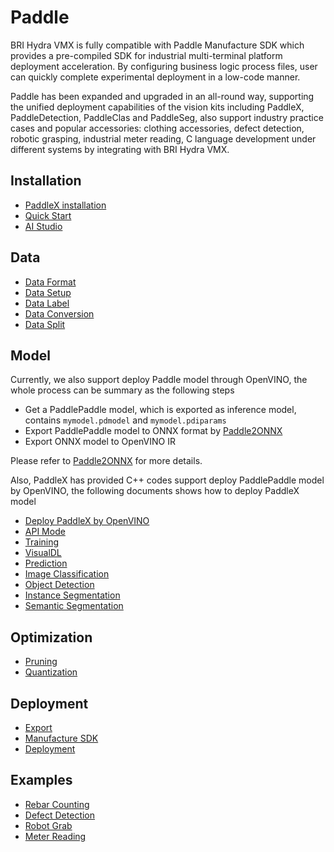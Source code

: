 # Paddle
BRI Hydra VMX is fully compatible with Paddle Manufacture SDK which provides a pre-compiled SDK for industrial multi-terminal platform deployment acceleration. By configuring business logic process files, user can quickly complete experimental deployment in a low-code manner.

Paddle has been expanded and upgraded in an all-round way, supporting the unified deployment capabilities of the vision kits including PaddleX, PaddleDetection, PaddleClas and PaddleSeg, also support industry practice cases and popular accessories: clothing accessories, defect detection, robotic grasping, industrial meter reading, C language development under different systems by integrating with BRI Hydra VMX. 

## Installation
- [PaddleX installation](https://github.com/PaddlePaddle/PaddleX/blob/develop/docs/install.md)
- [Quick Start](https://github.com/PaddlePaddle/PaddleX/blob/develop/docs/quick_start.md)
- [AI Studio](https://aistudio.baidu.com/aistudio/projectdetail/2159977)

## Data
- [Data Format](https://github.com/PaddlePaddle/PaddleX/blob/develop/docs/data/format/README.md)
- [Data Setup](https://github.com/PaddlePaddle/PaddleX/blob/develop/docs/data/annotation/labelme.md)
- [Data Label](https://github.com/PaddlePaddle/PaddleX/blob/develop/docs/data/annotation/README.md)
- [Data Conversion](https://github.com/PaddlePaddle/PaddleX/blob/develop/docs/data/convert.md)
- [Data Split](https://github.com/PaddlePaddle/PaddleX/blob/develop/docs/data/split.md)

## Model
Currently, we also support deploy Paddle model through OpenVINO, the whole process can be summary as the following steps
- Get a PaddlePaddle model, which is exported as inference model, contains `mymodel.pdmodel` and `mymodel.pdiparams`
- Export PaddlePaddle model to ONNX format by [Paddle2ONNX](https://github.com/PaddlePaddle/Paddle2ONNX.git)
- Export ONNX model to OpenVINO IR

Please refer to [Paddle2ONNX](https://github.com/PaddlePaddle/Paddle2ONNX.git) for more details.

Also, PaddleX has provided C++ codes support deploy PaddlePaddle model by OpenVINO, the following documents shows how to deploy PaddleX model
- [Deploy PaddleX by OpenVINO](https://paddlex.readthedocs.io/zh_CN/release-1.3/deploy/openvino/index.html)
- [API Mode](https://github.com/PaddlePaddle/PaddleX/tree/develop/docs/apis)
- [Training](https://github.com/PaddlePaddle/PaddleX/tree/develop/tutorials/train)
- [VisualDL](https://github.com/PaddlePaddle/PaddleX/blob/develop/docs/visualdl.md)
- [Prediction](https://github.com/PaddlePaddle/PaddleX/blob/develop/docs/apis/prediction.md)
- [Image Classification](https://www.bilibili.com/video/BV1nK411F7J9?from=search&seid=3068181839691103009)
- [Object Detection](https://www.bilibili.com/video/BV1HB4y1A73b?from=search&seid=3068181839691103009)
- [Instance Segmentation](https://www.bilibili.com/video/BV1M44y1r7s6?from=search&seid=3068181839691103009)
- [Semantic Segmentation](https://www.bilibili.com/video/BV1qQ4y1Z7co?from=search&seid=3068181839691103009)

## Optimization
- [Pruning](https://github.com/PaddlePaddle/PaddleX/tree/develop/tutorials/slim/prune)
- [Quantization](https://github.com/PaddlePaddle/PaddleX/tree/develop/tutorials/slim/quantize)

## Deployment
- [Export](https://github.com/PaddlePaddle/PaddleX/blob/develop/docs/apis/export_model.md)
- [Manufacture SDK](https://github.com/PaddlePaddle/PaddleX/tree/develop/deploy/cpp/docs/manufacture_sdk)
- [Deployment](https://github.com/PaddlePaddle/PaddleX/tree/develop/deploy/cpp)

## Examples
- [Rebar Counting](https://github.com/PaddlePaddle/PaddleX/tree/develop/examples/rebar_count)
- [Defect Detection](https://github.com/PaddlePaddle/PaddleX/tree/develop/examples/defect_detection)
- [Robot Grab](https://github.com/PaddlePaddle/PaddleX/tree/develop/examples/robot_grab)
- [Meter Reading](https://github.com/PaddlePaddle/PaddleX/tree/develop/examples/meter_reader)